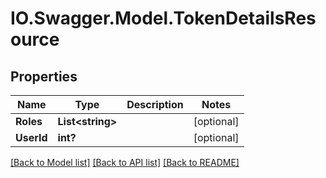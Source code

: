 # IO.Swagger.Model.TokenDetailsResource
## Properties

Name | Type | Description | Notes
------------ | ------------- | ------------- | -------------
**Roles** | **List&lt;string&gt;** |  | [optional] 
**UserId** | **int?** |  | [optional] 

[[Back to Model list]](../README.md#documentation-for-models) [[Back to API list]](../README.md#documentation-for-api-endpoints) [[Back to README]](../README.md)

